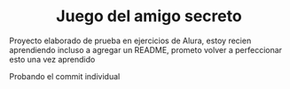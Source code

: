 <h1 align="center"> Juego del amigo secreto </h1>
 <p>Proyecto elaborado de prueba en ejercicios de Alura, estoy recien aprendiendo incluso a agregar un README, prometo volver a perfeccionar esto una vez aprendido </p></p>
<p>Probando el commit individual </p>